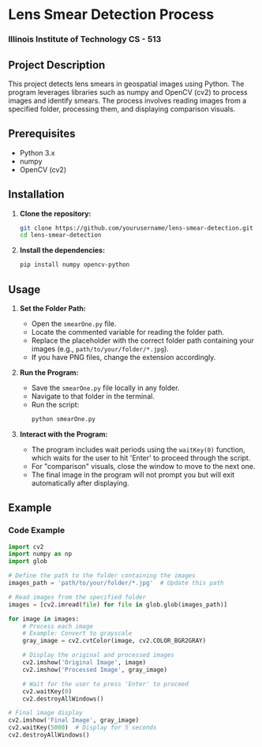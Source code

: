 # Lens Smear Detection Process
### Illinois Institute of Technology CS - 513

## Project Description
This project detects lens smears in geospatial images using Python. The program leverages libraries such as numpy and OpenCV (cv2) to process images and identify smears. The process involves reading images from a specified folder, processing them, and displaying comparison visuals.

## Prerequisites
- Python 3.x
- numpy
- OpenCV (cv2)

## Installation

1. **Clone the repository:**
    ```sh
    git clone https://github.com/yourusername/lens-smear-detection.git
    cd lens-smear-detection
    ```

2. **Install the dependencies:**
    ```sh
    pip install numpy opencv-python
    ```

## Usage

1. **Set the Folder Path:**
    - Open the `smearOne.py` file.
    - Locate the commented variable for reading the folder path.
    - Replace the placeholder with the correct folder path containing your images (e.g., `path/to/your/folder/*.jpg`).
    - If you have PNG files, change the extension accordingly.

2. **Run the Program:**
    - Save the `smearOne.py` file locally in any folder.
    - Navigate to that folder in the terminal.
    - Run the script:
      ```sh
      python smearOne.py
      ```

3. **Interact with the Program:**
    - The program includes wait periods using the `waitKey(0)` function, which waits for the user to hit 'Enter' to proceed through the script.
    - For "comparison" visuals, close the window to move to the next one.
    - The final image in the program will not prompt you but will exit automatically after displaying.

## Example

### Code Example
```python
import cv2
import numpy as np
import glob

# Define the path to the folder containing the images
images_path = 'path/to/your/folder/*.jpg'  # Update this path

# Read images from the specified folder
images = [cv2.imread(file) for file in glob.glob(images_path)]

for image in images:
    # Process each image
    # Example: Convert to grayscale
    gray_image = cv2.cvtColor(image, cv2.COLOR_BGR2GRAY)

    # Display the original and processed images
    cv2.imshow('Original Image', image)
    cv2.imshow('Processed Image', gray_image)

    # Wait for the user to press 'Enter' to proceed
    cv2.waitKey(0)
    cv2.destroyAllWindows()

# Final image display
cv2.imshow('Final Image', gray_image)
cv2.waitKey(5000)  # Display for 5 seconds
cv2.destroyAllWindows()

